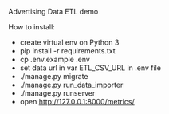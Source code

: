 
Advertising Data ETL demo

How to install:

 - create virtual env on Python 3
 - pip install -r requirements.txt
 - cp .env.example .env
 - set data url in var ETL_CSV_URL in .env file
 - ./manage.py migrate
 - ./manage.py run_data_importer
 - ./manage.py runserver
 - open http://127.0.0.1:8000/metrics/
 
 

